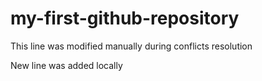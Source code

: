 # my-first-github-repository

This line was modified manually during conflicts resolution

New line was added locally